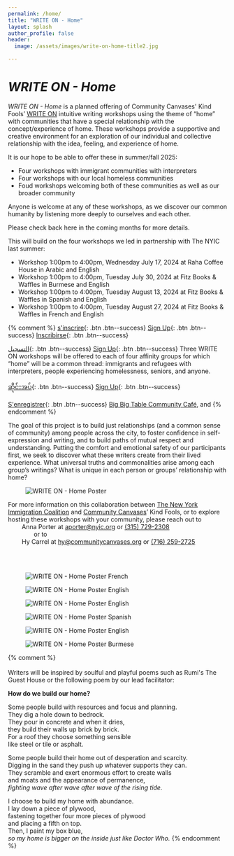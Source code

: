 ```yaml
---
permalink: /home/
title: "WRITE ON - Home"
layout: splash
author_profile: false
header:
  image: /assets/images/write-on-home-title2.jpg

---
```



# *WRITE ON - Home*

*WRITE ON - Home* is a planned offering of Community Canvases' Kind Fools’ [WRITE ON](https://kindfools.org/writeon/) intuitive writing workshops using the theme of “home” with communities that have a special relationship with the concept/experience of home. These workshops provide a supportive and creative environment for an exploration of our individual and collective relationship with the idea, feeling, and experience of home.

It is our hope to be able to offer these in summer/fall 2025:

- Four workshops with immigrant communities with interpreters
- Four workshops with our local homeless communities
- Foud workshops welcoming both of these communities as well as our broader community

Anyone is welcome at any of these workshops, as we discover our common humanity by listening more deeply to ourselves and each other.

Please check back here in the coming months for more details.

This will build on the four workshops we led in partnership with The NYIC last summer:

- Workshop 1:00pm to 4:00pm, Wednesday July 17, 2024 at Raha Coffee House in Arabic and English
- Workshop 1:00pm to 4:00pm, Tuesday July 30, 2024 at Fitz Books & Waffles in Burmese and English
- Workshop 1:00pm to 4:00pm, Tuesday August 13, 2024 at Fitz Books & Waffles in Spanish and English
- Workshop 1:00pm to 4:00pm, Tuesday August 27, 2024 at Fitz Books & Waffles in French and English


{% comment %}
[s'inscrire](
https://docs.google.com/forms/d/e/1FAIpQLSclICzi9T8bZ2uHTiYaQSvrNoqb9ELCdQP7bVy8LlmF9NH2Tg/viewform?usp=sf_link
){: .btn .btn--success}
[Sign Up](
https://docs.google.com/forms/d/e/1FAIpQLSeLEdRzDn_djTI7fl-uwrzeIy_DKsX_Iz_tKziYWRRHUkVing/viewform?usp=sf_link
){: .btn .btn--success}
[Inscribirse](
https://docs.google.com/forms/d/e/1FAIpQLSfZ_T1jTv1M-WmPdsqv6-G5zBteNEKQoFVzN-iNw4Dl6OPkDQ/viewform?usp=sf_link
){: .btn .btn--success}

[التسجيل](
https://docs.google.com/forms/d/e/1FAIpQLSerfVI86bF9G-PdLrSbkCPRUtIXxPMWOtPKLf2CSTTRAPjLKA/viewform?usp=sf_link
){: .btn .btn--success}
[Sign Up](
https://docs.google.com/forms/d/e/1FAIpQLSeLEdRzDn_djTI7fl-uwrzeIy_DKsX_Iz_tKziYWRRHUkVing/viewform?usp=sf_link
){: .btn .btn--success}
Three WRITE ON workshops will be offered to each of four affinity groups for which “home” will be a common thread: immigrants and refugees with interpreters, people experiencing homelessness, seniors, and anyone.

[ဆိုင်းအပ်](
https://docs.google.com/forms/d/e/1FAIpQLSdudIG8fT2u5i_BmL2VwRwczaVoxLozgnoEqwNkGc7bt2x5Xw/viewform?usp=sf_link
){: .btn .btn--success}
[Sign Up](
https://docs.google.com/forms/d/e/1FAIpQLSeLEdRzDn_djTI7fl-uwrzeIy_DKsX_Iz_tKziYWRRHUkVing/viewform?usp=sf_link
){: .btn .btn--success}

[S'enregistrer](
https://docs.google.com/forms/d/e/1FAIpQLSeLEdRzDn_djTI7fl-uwrzeIy_DKsX_Iz_tKziYWRRHUkVing/viewform?usp=sf_link
){: .btn .btn--success}
[Big Big Table Community Café](https://www.bigbigtable.org), and
{% endcomment %}

The goal of this project is to build just relationships (and a common sense of community) among people across the city, to foster confidence in self-expression and writing, and to build paths of mutual respect and understanding. Putting the comfort and emotional safety of our participants first, we seek to discover what these writers create from their lived experience. What universal truths and commonalities arise among each group’s writings? What is unique in each person or groups’ relationship with home?

<figure style="max-width: 945px" class="align-center">
  <img src="/assets/images/writeonhomeposter1.png"
   alt="WRITE ON - Home Poster">
</figure> 

For more information on this collaboration between
[The New York Immigration Coalition](https://www.nyic.org)
and [Community Canvases](https://communitycanvases.org)’ Kind Fools,
or to explore hosting these workshops with your
community, please reach out to<br>
&nbsp; &nbsp; &nbsp; &nbsp; Anna Porter at
[aporter@nyic.org](mailto:aporter@nyic.org) or [(315) 729-2308](tel:3157292308)<br>
&nbsp; &nbsp; &nbsp; &nbsp; &nbsp; &nbsp; &nbsp; &nbsp;or to<br>
&nbsp; &nbsp; &nbsp; &nbsp; Hy Carrel
at [hy@communitycanvases.org](mailto:hy@communitycanvasess.org) or [(716) 259-2725](tel:7162592725)

<br><br>

<figure style="max-width: 966px" class="align-center">
  <img src="/assets/images/writeonhomeflyer20240827_french.png"
   alt="WRITE ON - Home Poster French">
</figure> 

<figure style="max-width: 966px" class="align-center">
  <img src="/assets/images/writeonhomeflyer20240827_english.png"
   alt="WRITE ON - Home Poster English">
</figure> 

<figure style="max-width: 966px" class="align-center">
  <img src="/assets/images/writeonhomeflyer20240813_english.png"
   alt="WRITE ON - Home Poster English">
</figure> 

<figure style="max-width: 966px" class="align-center">
  <img src="/assets/images/writeonhomeflyer20240813_spanish.png"
   alt="WRITE ON - Home Poster Spanish">
</figure> 

<figure style="max-width: 966px" class="align-center">
  <img src="/assets/images/writeonhomeflyer20240730_english.png"
   alt="WRITE ON - Home Poster English">
</figure> 

<figure style="max-width: 966px" class="align-center">
  <img src="/assets/images/writeonhomeflyer20240730_burmese.png"
   alt="WRITE ON - Home Poster Burmese">
</figure> 

{% comment %}
<br><br>
Writers will be inspired by soulful and playful poems
such as Rumi's The Guest House or the following poem
by our lead facilitator:

**How do we build our home?**

Some people build with resources and focus and planning.<br>
They dig a hole down to bedrock.<br>
They pour in concrete and when it dries,<br>
they build their walls up brick by brick.<br>
For a roof they choose something sensible<br>
like steel or tile or asphalt. 

Some people build their home out of desperation and scarcity.<br>
Digging in the sand they push up whatever supports they can.<br>
They scramble and exert enormous effort to create walls<br>
and moats and the appearance of permanence,<br>
*fighting wave after wave after wave of the rising tide.*

I choose to build my home with abundance.<br>
I lay down a piece of plywood,<br>
fastening together four more pieces of plywood<br>
and placing a fifth on top.<br>
Then, I paint my box blue,<br>
*so my home is bigger on the inside just like Doctor Who.*
{% endcomment %}
